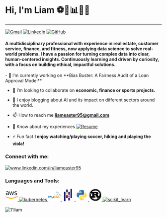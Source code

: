
<h1 align="left">Hi, I'm Liam ⚽️🎻📊✌🏽</h1>


***

[![Gmail](https://img.shields.io/badge/Gmail-D14836?style=for-the-badge&logo=gmail&logoColor=white)](mailto:liameaster95@gmail.com)
[![LinkedIn](https://img.shields.io/badge/LinkedIn-0077B5?style=for-the-badge&logo=linkedin&logoColor=white)](www.linkedin.com/in/liameaster95)
[![GitHub](https://img.shields.io/badge/GitHub-100000?style=for-the-badge&logo=github&logoColor=white)](https://github.com/11Liam)

<h4 align="left">A multidisciplinary professional with experience in real estate, customer service, finance, and fitness, now applying data science to solve real-world problems. I have a passion for turning complex data into clear, human-centered insights. Continuously learning and driven by curiosity, with a focus on building ethical, impactful solutions.</h4>
- 🔭 I’m currently working on **Bias Buster: A Fairness Audit of a Loan Approval Model**

- 👯 I’m looking to collaborate on **economic, finance or sports projects.**

- 📝 I enjoy blogging about AI and its impact on different sectors around the world.

- 📫 How to reach me **liameaster95@gmail.com**

- 📄 Know about my experiences [![Resume](https://img.shields.io/badge/View-Resume-blue)](https://drive.google.com/file/d/1CoJmGmjjhW4j0ZLUUvA1ZewP42JDVpDK/view?usp=drive_link)


- ⚡ Fun fact **I enjoy watching/playing soccer, hiking and playing the viola!**

<h3 align="left">Connect with me:</h3>
<p align="left">
<a href="[https://linkedin.com/in/www.linkedin.com/in/liameaster95](https://www.linkedin.com/in/liameaster95/)" target="blank"><img align="center" src="https://raw.githubusercontent.com/rahuldkjain/github-profile-readme-generator/master/src/images/icons/Social/linked-in-alt.svg" alt="www.linkedin.com/in/liameaster95" height="30" width="40" /></a>
</p>

<h3 align="left">Languages and Tools:</h3>
<p align="left"> <a href="https://aws.amazon.com" target="_blank" rel="noreferrer"> <img src="https://raw.githubusercontent.com/devicons/devicon/master/icons/amazonwebservices/amazonwebservices-original-wordmark.svg" alt="aws" width="40" height="40"/> </a> <a href="https://kubernetes.io" target="_blank" rel="noreferrer"> <img src="https://www.vectorlogo.zone/logos/kubernetes/kubernetes-icon.svg" alt="kubernetes" width="40" height="40"/> </a> <a href="https://www.mysql.com/" target="_blank" rel="noreferrer"> <img src="https://raw.githubusercontent.com/devicons/devicon/master/icons/mysql/mysql-original-wordmark.svg" alt="mysql" width="40" height="40"/> </a> <a href="https://pandas.pydata.org/" target="_blank" rel="noreferrer"> <img src="https://raw.githubusercontent.com/devicons/devicon/2ae2a900d2f041da66e950e4d48052658d850630/icons/pandas/pandas-original.svg" alt="pandas" width="40" height="40"/> </a> <a href="https://www.python.org" target="_blank" rel="noreferrer"> <img src="https://raw.githubusercontent.com/devicons/devicon/master/icons/python/python-original.svg" alt="python" width="40" height="40"/> </a> <a href="https://www.rust-lang.org" target="_blank" rel="noreferrer"> <img src="https://raw.githubusercontent.com/devicons/devicon/master/icons/rust/rust-plain.svg" alt="rust" width="40" height="40"/> </a> <a href="https://scikit-learn.org/" target="_blank" rel="noreferrer"> <img src="https://upload.wikimedia.org/wikipedia/commons/0/05/Scikit_learn_logo_small.svg" alt="scikit_learn" width="40" height="40"/> </a> </p>

<p><img align="center" src="https://github-readme-stats.vercel.app/api/top-langs?username=11liam&show_icons=true&locale=en&layout=compact" alt="11liam" /></p>
